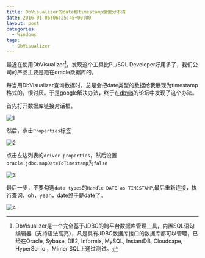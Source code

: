 ```yaml
---
title: DbVisualizer的date和timestamp傻傻分不清
date: 2016-01-06T06:25:45+00:00
layout: post
categories:
  - Windows
tags:
  - DbVisualizer
---
```

最近在使用DbVisualizer[^1]，发现这个工具比PL/SQL Developer好用多了，我们公司的产品主要是跑在oracle数据库的。

每当用DbVisualizer查询数据时，总是会把date类型的数据给我展现为timestamp格式的，很讨厌。于是google解决办法，终于在[dbvis](http://dbvis.org/forum/thread.jspa;jsessionid=424200BEDFF19E2E981A360168EC942F?messageID=12507&#12507)的论坛中发现了这个办法。

首先打开数据库链接对话框，

![1](https://res.cloudinary.com/the-backyard-of-stanley/image/upload/v1451982644/hue08spsnepojkr86gbc.png)
<!--more-->
然后，点击`Properties`标签

![2](https://res.cloudinary.com/the-backyard-of-stanley/image/upload/v1451982728/nmpyo4ushikrja3kkw1v.png)

点击左边列表的`driver properties`，然后设置`oracle.jdbc.mapDateToTimestamp`为`false`

![3](https://res.cloudinary.com/the-backyard-of-stanley/image/upload/v1451982889/epc7zc61g4wsivea609f.png)

最后一步，不要勾选`data types`的`Handle DATE as TIMESTAMP`,最后重新连接，执行查询，oh，yeah，date终于是date了。

![4](https://res.cloudinary.com/the-backyard-of-stanley/image/upload/v1451983040/vbbxodallwiwcb8rlpnw.png)


[^1]: DbVisualizer是一个完全基于JDBC的跨平台数据库管理工具，内置SQL语句编辑器（支持语法高亮），凡是具有JDBC数据库接口的数据库都可以管理，已经在Oracle, Sybase, DB2, Informix, MySQL, InstantDB, Cloudcape, HyperSonic ，Mimer SQL上通过测试。